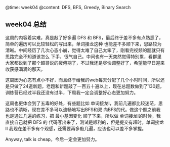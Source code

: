 @time: week04
@content: DFS, BFS, Greedy, Binary Search

## week04 总结

这周的内容着实难，真是敲了好多遍 DFS 和 BFS，最后终于差不多有点熟悉了，简单的遍历可以比较轻松的写出来，单词接龙这种
也能差不多顺下来，思路较为清晰。中间经历了几次心态小崩，觉得太难了自己太笨了，刚看完视频的题就只有思路完全不知道该怎么
下手，很气自己。中间也有一天突然觉得特别累，看群里大家都说到了那个超哥说的疲倦期了，不过我还是尽快调整好了，希望能早日迎来收获感满满的那天。

这周因为心态有点小不好，而且终于给我的web每天分配了几个小时时间，所以还是只做了24道新题，老题和新题敲了一百五十遍以上，现在总题数做到了130题，训练营已经过半我还没有过半，下周我一定会调整好心态更加努力。

这周也更体会到了五毒的好处，有些题比如 单词接龙Ⅰ，我前几遍都比较迷茫，思路也不清晰，现在差不多可以流畅地写出BFS和双
向BFS的代。做这个题之前我也是通过几遍的练习，把 最小基因变化 顺了下来，所以做 单词接龙Ⅰ的时候，我直接自己就把 DFS 的
代码写出来了，测试是顺利的，但是提交有超时。单词接龙Ⅱ 我现在差不多有个观感，还需要再多敲几遍，应该也可以差不多掌握。

Anyway, talk is cheap。今后一定会更加努力。
